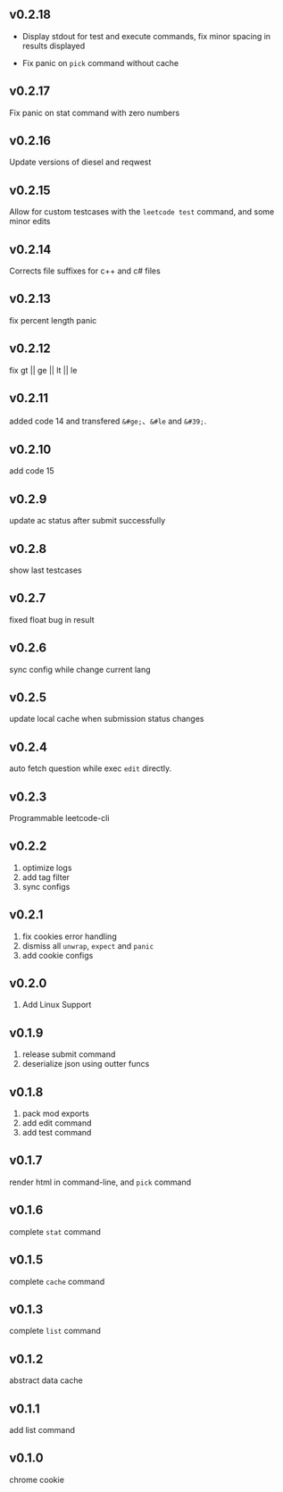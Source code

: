 ## v0.2.18
+ Display stdout for test and execute commands, fix minor spacing in results displayed

+ Fix panic on `pick` command without cache

## v0.2.17
Fix panic on stat command with zero numbers 

## v0.2.16
Update versions of diesel and reqwest

## v0.2.15
Allow for custom testcases with the `leetcode test` command, and some minor edits

## v0.2.14
Corrects file suffixes for c++ and c# files

## v0.2.13
fix percent length panic

## v0.2.12
fix gt || ge || lt || le

## v0.2.11
added code 14 and transfered `&#ge;`、`&#le` and `&#39;`.

## v0.2.10
add code 15

## v0.2.9
update ac status after submit successfully

## v0.2.8
show last testcases

## v0.2.7
fixed float bug in result

## v0.2.6
sync config while change current lang

## v0.2.5
update local cache when submission status changes

## v0.2.4
auto fetch question while exec `edit` directly.

## v0.2.3
Programmable leetcode-cli

## v0.2.2
1. optimize logs
2. add tag filter
3. sync configs

## v0.2.1
1. fix cookies error handling
2. dismiss all `unwrap`, `expect` and `panic`
3. add cookie configs

## v0.2.0
1. Add Linux Support

## v0.1.9
1. release submit command
2. deserialize json using outter funcs

## v0.1.8
1. pack mod exports
2. add edit command
3. add test command

## v0.1.7
render html in command-line, and `pick` command

## v0.1.6
complete `stat` command

## v0.1.5
complete `cache` command

## v0.1.3
complete `list` command

## v0.1.2
abstract data cache

## v0.1.1
add list command

## v0.1.0
chrome cookie
